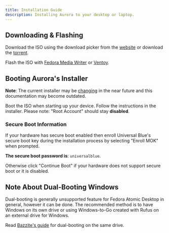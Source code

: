 ```yaml
---
title: Installation Guide
description: Installing Aurora to your desktop or laptop.
---
```


## Downloading & Flashing

Download the ISO using the download picker from the [website](https://getaurora.dev) or download the [torrent](https://fosstorrents.com/distributions/aurora/).

Flash the ISO with [Fedora Media Writer](https://fedoraproject.org/workstation/download) or [Ventoy](https://ventoy.net/en/).

## Booting Aurora's Installer

**Note**: The current installer may be [changing](https://github.com/ublue-os/titanoboa) in the near future and this documentation may become outdated.

Boot the ISO when starting up your device. Follow the instructions in the installer. Please note: "Root Account" should stay **disabled**.

### Secure Boot Information

If your hardware has secure boot enabled then enroll Universal Blue's secure boot key during the installation process by selecting "Enroll MOK" when prompted.

**The secure boot password is**: `universalblue`.

Otherwise click "Continue Boot" if your hardware does not support secure boot or it is disabled.

## Note About Dual-Booting Windows

Dual-booting is generally unsupported feature for Fedora Atomic Desktop in general, however it can be done. The recommended method is to have Windows on its own drive or using Windows-to-Go created with Rufus on an external drive for Windows.

Read [Bazzite's guide](https://docs.bazzite.gg/General/Installation_Guide/dual_boot_setup_guide/) for dual-booting on the same drive.

